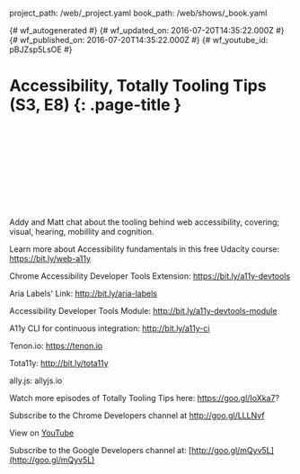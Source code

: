 project_path: /web/_project.yaml
book_path: /web/shows/_book.yaml

{# wf_autogenerated #}
{# wf_updated_on: 2016-07-20T14:35:22.000Z #}
{# wf_published_on: 2016-07-20T14:35:22.000Z #}
{# wf_youtube_id: pBJZsp5LsOE #}

# Accessibility, Totally Tooling Tips (S3, E8) {: .page-title }


<div class="video-wrapper">
  <iframe class="devsite-embedded-youtube-video" data-video-id="pBJZsp5LsOE"
          data-autohide="1" data-showinfo="0" frameborder="0" allowfullscreen>
  </iframe>
</div>

Addy and Matt chat about the tooling behind web accessibility, covering; visual, hearing, mobillity and cognition.

Learn more about Accessibility fundamentals in this free Udacity 
course: https://bit.ly/web-a11y 

Chrome Accessibility Developer Tools Extension: 
https://bit.ly/a11y-devtools 

Aria Labels&#x27; Link: http://bit.ly/aria-labels 

Accessibility Developer Tools Module:
http://bit.ly/a11y-devtools-module 

A11y CLI for continuous integration: http://bit.ly/a11y-ci 

Tenon.io: https://tenon.io 

Tota11y: http://bit.ly/tota11y 

ally.js: allyjs.io 

Watch more episodes of Totally Tooling Tips here: https://goo.gl/IoXka7?

Subscribe to the Chrome Developers channel at http://goo.gl/LLLNvf

View on [YouTube](https://youtu.be/pBJZsp5LsOE)

Subscribe to the Google Developers channel at: [http://goo.gl/mQyv5L](http://goo.gl/mQyv5L)
